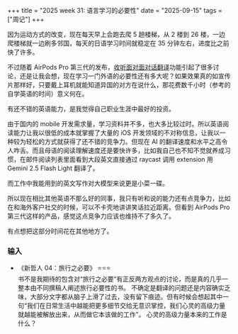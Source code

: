 +++
title = "2025 week 31: 语言学习的必要性"
date = "2025-09-15"
tags = ["周记"]
+++

因为运动方式的改变，现在每天早上会跑去爬 5 趟楼梯，从 2 楼到 26 楼，一边爬楼梯就一边刷多邻国，每天的日语学习时间就稳定在 35 分钟左右，进度比之前快了许多。

不过随着 AirPods Pro 第三代的发布，[收听面对面对话翻译](https://support.apple.com/zh-cn/guide/airpods/dev9c215ca94/1.0/web/1.0)功能引起了很多讨论，还是让我会想，现在学习一门外语的必要性还有多大呢？如果效果真的如宣传片那样好，只要戴上耳机就能知道异国的对方在说什么，那花费数千小时（参考的自学英语的时间）意义何在。

有还不错的英语能力，是我觉得自己职业生涯中最好的投资。

由于国内的 mobile 开发需求量，学习资料并不多，也大多比较过时。所以英语阅读能力让我以很低的成本就掌握了大量的 iOS 开发领域的不对称信息，让我以一种较为轻松的方式就获得了还不错的竞争力。但现在 AI 的翻译速度和水平之高令人咋舌。而且母语的阅读理解速度还是要快许多，比如我自己也不知不觉就养成习惯，在邮件阅读列表里面看到大段英文直接通过 raycast 调用 extension 用 Gemini 2.5 Flash Light 翻译了。

而工作中我能用到的英文写作对大模型来说更是小菜一碟。

所以现在相比其他英语不那么好的同事，我只有听和说的能力还有点竞争力，比如在和海外客户社交的时候，可以不卡壳地讲讲笑话拉近距离。但看到 AirPods Pro 第三代这样的产品，感觉这点竞争力应该也维持不了多久了。

有点想把这部分时间花在其他地方了。

### 输入

- 《新哲人 04：旅行之必要》 ⭐️⭐️⭐️  
  书不是我期待的包含对“旅行之必要”有正反两方观点的讨论，而是真的几乎一整本由不同撰稿人阐述旅行必要性的书。 不确定是翻译的问题还是内容确实乏味，大部分文字都从脑子上滑了过去，没有留下痕迹。但有时候会想起其中一句“我们在日常生活中越能把更多细节交给无意识掌控，我们心灵的高级力量就越能被解放出来，从而做它本该做的工作”。 心灵的高级力量本来的工作是什么？

